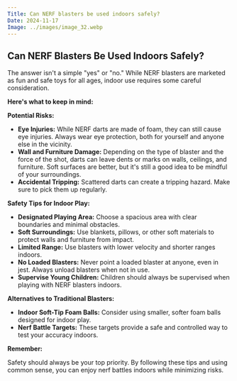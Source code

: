 ```yaml
---
Title: Can NERF blasters be used indoors safely?
Date: 2024-11-17
Image: ../images/image_32.webp
---
```


## Can NERF Blasters Be Used Indoors Safely?

The answer isn't a simple "yes" or "no." While NERF blasters are marketed as fun and safe toys for all ages, indoor use requires some careful consideration. 

**Here's what to keep in mind:**

**Potential Risks:**

* **Eye Injuries:** While NERF darts are made of foam, they can still cause eye injuries. Always wear eye protection, both for yourself and anyone else in the vicinity. 
* **Wall and Furniture Damage:** Depending on the type of blaster and the force of the shot, darts can leave dents or marks on walls, ceilings, and furniture. Soft surfaces are better, but it's still a good idea to be mindful of your surroundings.
* **Accidental Tripping:** Scattered darts can create a tripping hazard. Make sure to pick them up regularly.

**Safety Tips for Indoor Play:**

* **Designated Playing Area:** Choose a spacious area with clear boundaries and minimal obstacles. 
* **Soft Surroundings:** Use blankets, pillows, or other soft materials to protect walls and furniture from impact.
* **Limited Range:** Use blasters with lower velocity and shorter ranges indoors.
* **No Loaded Blasters:** Never point a loaded blaster at anyone, even in jest. Always unload blasters when not in use.
* **Supervise Young Children:** Children should always be supervised when playing with NERF blasters indoors.

**Alternatives to Traditional Blasters:**

* **Indoor Soft-Tip Foam Balls:**  Consider using smaller, softer foam balls designed for indoor play. 
* **Nerf Battle Targets:**  These targets provide a safe and controlled way to test your accuracy indoors.

**Remember:** 

Safety should always be your top priority. By following these tips and using common sense, you can enjoy nerf battles indoors while minimizing risks. 


 
